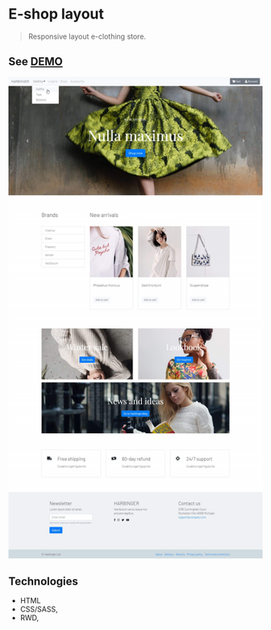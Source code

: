 
# E-shop layout
> Responsive layout e-clothing store.


## See [DEMO](https://edyta2801.github.io/e-shop-layout/)

![Example screenshot](./screenshot_.jpg)

## Technologies
* HTML
* CSS/SASS,
* RWD,

